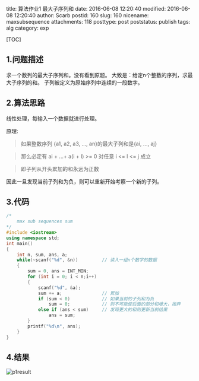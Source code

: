 title: 算法作业1 最大子序列和
date: 2016-06-08 12:20:40
modified: 2016-06-08 12:20:40
author: Scarb
postid: 160
slug: 160
nicename: maxsubsequence
attachments: 118
posttype: post
poststatus: publish
tags: alg
category: exp

[TOC]

## 1.问题描述
求一个数列的最大子序列和。没有看到原题。
大致是：给定n个整数的序列，求最大子序列的和。
子列被定义为原始序列中连续的一段数字。

## 2.算法思路
线性处理，每输入一个数据就进行处理。

原理:
>如果整数序列
>{a1, a2, a3, ..., an}的最大子列和是{ai, ..., aj}

>那么必定有 ai + ...+ a(i + l) >= 0 对任意 i <= l <= j 成立

>即子列从开头累加的和永远为正数

因此一旦发现当前子列和为负，则可以重新开始考察一个新的子列。

## 3.代码
```C++
/*
	max sub sequences sum
*/
#include <iostream>
using namespace std;
int main()
{
	int n, sum, ans, a;
	while(~scanf("%d", &n))			// 读入一组n个数字的数据
	{
		sum = 0, ans = INT_MIN;
		for (int i = 0; i < n;i++)
		{
			scanf("%d", &a);
			sum += a;				// 累加
			if (sum < 0)			// 如果当前的子列和为负
				sum = 0;			// 则不可能使后面的部分和增大，抛弃
			else if (ans < sum)		// 发现更大的和则更新当前结果
				ans = sum;
		}
		printf("%d\n", ans);
	}
}
```

## 4.结果
![p1result][img1]

[img1]:http://47.106.131.90/blog/uploads/2016/08/p1result.png